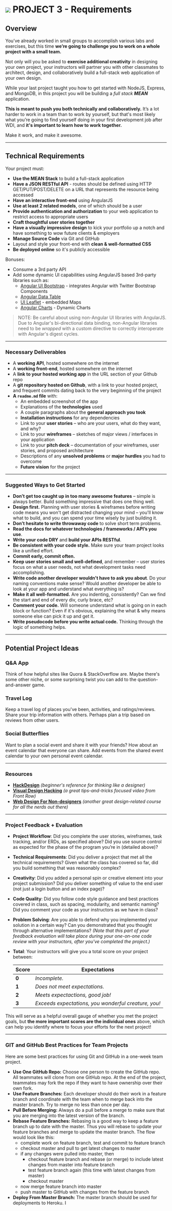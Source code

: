 #  ![](https://ga-dash.s3.amazonaws.com/production/assets/logo-9f88ae6c9c3871690e33280fcf557f33.png) PROJECT 3 - Requirements

## Overview

You’ve already worked in small groups to accomplish various labs and exercises, but this time **we’re going to challenge you to work on a whole project with a small team.**

Not only will you be asked to **exercise additional creativity** in designing your own project, your instructors will partner you with other classmates to architect, design, and collaboratively build a full-stack web application of your own design.

While your last project taught you how to get started with NodeJS, Express, and MongoDB, in this project you will be building a _full stack_ ___MEAN___ application.

**This is meant to push you both technically and collaboratively.** It’s a lot harder to work in a team than to work by yourself, but that's most likely what you’re going to find yourself doing in your first development job after WDI, and **it's important to learn how to work together.**

Make it work, and make it awesome.

---

## Technical Requirements

Your project must:

* **Use the MEAN Stack** to build a full-stack application
* **Have a JSON RESTful API** - routes should be defined using HTTP GET/PUT/POST/DELETE on a URL that represents the resource being accessed
* **Have an interactive front-end** using AngularJS
* **Use at least 2 related models**, one of which should be a user
* **Provide authentication and authorization** to your web application to restrict access to appropriate users
* **Craft thoughtful user stories together**
* **Have a visually impressive design** to kick your portfolio up a notch and have something to wow future clients & employers
* **Manage Source Code** via Git and GitHub
* Layout and style your front-end with **clean & well-formatted CSS**
* **Be deployed online** so it's publicly accessible

Bonuses:

* Consume a 3rd party API
* Add some dynamic UI capabilities using AngularJS based 3rd-party libraries such as:
  - [Angular UI Bootstrap](https://angular-ui.github.io/bootstrap/) - integrates Angular with Twitter Bootstrap Components
  - [Angular Data Table](http://swimlane.github.io/angular-data-table/)
  - [UI Leaflet](https://github.com/angular-ui/ui-leaflet) - embedded Maps
  - [Angular Charts](http://chinmaymk.github.io/angular-charts/) - Dynamic Charts

> NOTE: Be careful about using non-Angular UI libraries with AngularJS. Due to Angular's bi-directional data binding, non-Angular libraries need to be _wrapped_ with a custom directive to correctly interoperate with Angular's digest cycles.

---

### Necessary Deliverables

* A **working API**, hosted somewhere on the internet
* A **working front-end**, hosted somewhere on the internet
* A **link to your hosted working app** in the URL section of your Github repo
* A **git repository hosted on Github**, with a link to your hosted project, and frequent commits dating back to the very beginning of the project
* **A ``readme.md`` file** with:
    * An embedded screenshot of the app
    * Explanations of the **technologies** used
    * A couple paragraphs about the **general approach you took**
    * **Installation instructions** for any dependencies
    * Link to your **user stories** – who are your users, what do they want, and why?
    * Link to your **wireframes** – sketches of major views / interfaces in your application
    * Link to your **pitch deck** – documentation of your wireframes, user stories, and proposed architecture
    * Descriptions of any **unsolved problems** or **major hurdles** you had to overcome
    * **Future vision** for the project

---

### Suggested Ways to Get Started

* **Don’t get too caught up in too many awesome features** – simple is always better. Build something impressive that does one thing well.
* **Design first.** Planning with user stories & wireframes before writing code means you won't get distracted changing your mind – you'll know what to build, and you can spend your time wisely by just building it.
* **Don’t hesitate to write throwaway code** to solve short term problems.
* **Read the docs for whatever technologies / frameworks / API’s you use**.
* **Write your code DRY** and **build your APIs RESTful**.
* **Be consistent with your code style.** Make sure your team project looks like a unified effort.
* **Commit early, commit often.**
* **Keep user stories small and well-defined**, and remember – user stories focus on what a user needs, not what development tasks need accomplishing.
* **Write code another developer wouldn't have to ask you about**. Do your naming conventions make sense? Would another developer be able to look at your app and understand what everything is?
* **Make it all well-formatted.** Are you indenting, consistently? Can we find the start and end of every div, curly brace, etc?
* **Comment your code.** Will someone understand what is going on in each block or function? Even if it's obvious, explaining the what & why means someone else can pick it up and get it.
* **Write pseudocode before you write actual code.** Thinking through the logic of something helps.

---

## Potential Project Ideas

### Q&A App
Think of how helpful sites like Quora & StackOverflow are. Maybe there's some other niche, or some surprising twist you can add to the question-and-answer game.

### Travel Log
Keep a travel log of places you've been, activities, and ratings/reviews. Share your trip information with others. Perhaps plan a trip based on reviews from other users.

### Social Butterflies
Want to plan a social event and share it with your friends? How about an event calendar that everyone can share. Add events from the shared event calendar to your own personal event calendar.

---

### Resources

* **[HackDesign](https://hackdesign.org/lessons)** _(beginner's reference for thinking like a designer)_
* **[Visual Design Hacking](https://generalassemb.ly/online/videos/visual-design-hacking)** _(a great tips-and-tricks focused video from Front Row)_
* **[Web Design For Non-designers](https://generalassemb.ly/online/videos/web-design-for-non-designers)** _(another great design-related course for all the nerds out there)_

---

### Project Feedback + Evaluation

* __Project Workflow__: Did you complete the user stories, wireframes, task tracking, and/or ERDs, as specified above? Did you use source control as expected for the phase of the program you’re in (detailed above)?

* __Technical Requirements__: Did you deliver a project that met all the technical requirements? Given what the class has covered so far, did you build something that was reasonably complex?

* __Creativity__: Did you added a personal spin or creative element into your project submission? Did you deliver something of value to the end user (not just a login button and an index page)?

* __Code Quality__: Did you follow code style guidance and best practices covered in class, such as spacing, modularity, and semantic naming? Did you comment your code as your instructors as we have in class?

* __Problem Solving__: Are you able to defend why you implemented your solution in a certain way? Can you demonstrated that you thought through alternative implementations? _(Note that this part of your feedback evaluation will take place during your one-on-one code review with your instructors, after you've completed the project.)_

* __Total__: Your instructors will give you a total score on your project between:

    Score | Expectations
    ----- | ------------
    **0** | _Incomplete._
    **1** | _Does not meet expectations._
    **2** | _Meets expectactions, good job!_
    **3** | _Exceeds expectations, you wonderful creature, you!_

 This will serve as a helpful overall gauge of whether you met the project goals, but __the more important scores are the individual ones__ above, which can help you identify where to focus your efforts for the next project!

---

### GIT and GitHub Best Practices for Team Projects

Here are some best practices for using Git and GitHub in a one-week team project.

* **Use One GitHub Repo:**  Choose one person to create the GitHub repo. All teammates will clone from one GitHub repo. At the end of the project, teammates may fork the repo if they want to have ownership over their own fork.
* **Use Feature Branches:**  Each developer should do their work in a feature branch and coordinate with the team when to merge back into the master branch. Try to merge no less than once per day.
* **Pull Before Merging:**  Always do a pull before a merge to make sure that you are merging into the latest version of the branch.
* **Rebase Feature Branches:**  Rebasing is a good way to keep a feature branch up to date with the master. Thus you will rebase to update your feature branches and merge to update the master branch. The flow would look like this:
  - complete work on feature branch, test and commit to feature branch
  - checkout master and pull to get latest changes to master
  - if any changes were pulled into master, then
    - checkout feature branch and rebase (or merge) to include latest changes from master into feature branch
    - test feature branch again (this time with latest changes from master)
    - checkout master
  - now merge feature branch into master
  - push master to GitHub with changes from the feature branch
* **Deploy From Master Branch:**  The master branch should be used for deployments to Heroku.
I
